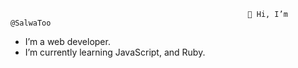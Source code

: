                                                          👋 Hi, I’m @SalwaToo
- I’m a web developer.
- I’m currently learning JavaScript, and Ruby.


<!---
SalwaToo/SalwaToo is a ✨ special ✨ repository because its `README.md` (this file) appears on your GitHub profile.
You can click the Preview link to take a look at your changes.
--->
